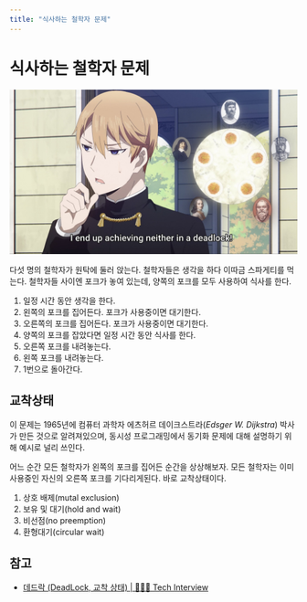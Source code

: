 ```yaml
---
title: "식사하는 철학자 문제"
---
```

# 식사하는 철학자 문제

![](assets/dining-philosophers.jpg)

다섯 명의 철학자가 원탁에 둘러 앉는다. 철학자들은 생각을 하다 이따금 스파게티를 먹는다. 철학자들 사이엔 포크가 놓여 있는데, 양쪽의 포크를 모두 사용하여 식사를 한다.

1. 일정 시간 동안 생각을 한다.
2. 왼쪽의 포크를 집어든다. 포크가 사용중이면 대기한다.
3. 오른쪽의 포크를 집어든다. 포크가 사용중이면 대기한다.
4. 양쪽의 포크를 잡았다면 일정 시간 동안 식사를 한다.
5. 오른쪽 포크를 내려놓는다.
6. 왼쪽 포크를 내려놓는다.
7. 1번으로 돌아간다.

## 교착상태

이 문제는 1965년에 컴퓨터 과학자 에츠허르 데이크스트라(*Edsger W. Dijkstra*) 박사가 만든 것으로 알려져있으며, 동시성 프로그래밍에서 동기화 문제에 대해 설명하기 위해 예시로 널리 쓰인다.

어느 순간 모든 철학자가 왼쪽의 포크를 집어든 순간을 상상해보자. 모든 철학자는 이미 사용중인 자신의 오른쪽 포크를 기다리게된다. 바로 교착상태이다.

1. 상호 배제(mutal exclusion)
2. 보유 및 대기(hold and wait)
3. 비선점(no preemption)
4. 환형대기(circular wait)

## 참고

- [데드락 (DeadLock, 교착 상태) | 👨🏻‍💻 Tech Interview](https://gyoogle.dev/blog/computer-science/operating-system/DeadLock.html)